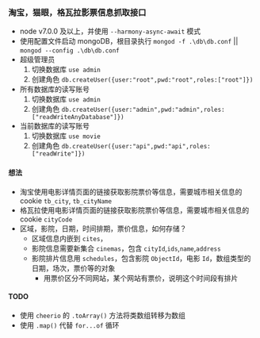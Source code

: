 ### 淘宝，猫眼，格瓦拉影票信息抓取接口
- node v7.0.0 及以上，并使用 `--harmony-async-await` 模式
- 使用配置文件启动 mongoDB，根目录执行 `mongod -f .\db\db.conf` || `mongod --config .\db\db.conf`
- 超级管理员
    1. 切换数据库 `use admin`
    2. 创建角色 `db.createUser({user:"root",pwd:"root",roles:["root"]})`
- 所有数据库的读写账号
    1. 切换数据库 `use admin`
    2. 创建角色 `db.createUser({user:"admin",pwd:"admin",roles:["readWriteAnyDatabase"]})`
- 当前数据库的读写账号 
    1. 切换数据库 `use movie`
    2. 创建角色 `db.createUser({user:"api",pwd:"api",roles:["readWrite"]})`
    
    
#### 想法
- 淘宝使用电影详情页面的链接获取影院票价等信息，需要城市相关信息的 cookie `tb_city`, `tb_cityName`
- 格瓦拉使用电影详情页面的链接获取影院票价等信息，需要城市相关信息的 cookie `cityCode`
- 区域，影院，日期，时间排期，票价信息，如何存储？
    - 区域信息内嵌到 `cites`，
    - 影院信息需要新集合 `cinemas`，包含 `cityId`,`ids`,`name`,`address`
    - 影院排片信息用 `schedules`，包含影院 `ObjectId`，电影 `Id`，数组类型的 日期，场次，票价等的对象
        - 用票价区分不同网站，某个网站有票价，说明这个时间段有排片

#### TODO
- 使用 `cheerio` 的 `.toArray()` 方法将类数组转移为数组
- 使用 `.map()` 代替 `for...of` 循环